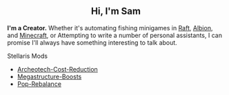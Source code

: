 <H2 align="center">
  Hi, I'm Sam
</H2>

<b>I'm a Creator.</b>
Whether it's automating fishing minigames in <a href="https://github.com/SamHarris2020/Raft-Autofisher">Raft</a>, <a href="https://github.com/SamHarris2020/AlbionFishingBot">Albion</a>, and <a href="https://github.com/SamHarris2020/Assorted-Projects/blob/master/Minecraft/Autofisher.py">Minecraft</a>, or Attempting to write a number of personal assistants, I can promise I'll always have something interesting to talk about.

Stellaris Mods
* [Archeotech-Cost-Reduction](https://github.com/Maddest-Lad/Archeotech-Cost-Reduction)
* [Megastructure-Boosts](https://github.com/Maddest-Lad/Megastructure-Boosts)
* [Pop-Rebalance](https://github.com/Maddest-Lad/Pop-Rebalance) 
